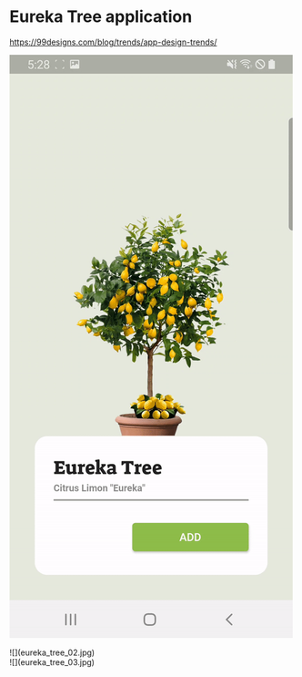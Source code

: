 # Eureka Tree application

https://99designs.com/blog/trends/app-design-trends/

![](eureka_tree_01.gif)

<div>
  <div>![](eureka_tree_02.jpg)</div>
  <div>![](eureka_tree_03.jpg)</div>
</div>
